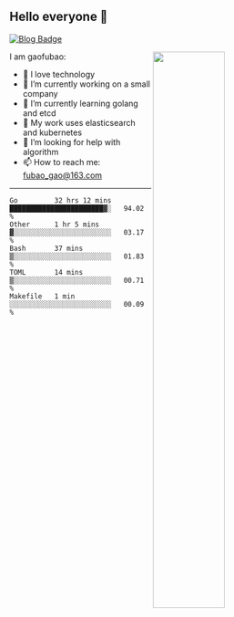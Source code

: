 ## Hello everyone 👋

[![Blog Badge](https://img.shields.io/badge/blog-60k+%20pageview-brightgreen)](https://www.jianshu.com/u/d777ec56a358)

<img align="right" width="50%" src="https://github-readme-stats.vercel.app/api?username=gaofubao&theme=dark">

I am gaofubao:

- 🔭 I love technology
- 🌱 I’m currently working on a small company
- 👯 I’m currently learning golang and etcd
- 💬 My work uses elasticsearch and kubernetes
- 🤔 I’m looking for help with algorithm
- 📫 How to reach me: fubao_gao@163.com

---


<!--START_SECTION:waka-->
```text
Go         32 hrs 12 mins  ███████████████████████▓░   94.02 % 
Other      1 hr 5 mins     ▓░░░░░░░░░░░░░░░░░░░░░░░░   03.17 % 
Bash       37 mins         ▒░░░░░░░░░░░░░░░░░░░░░░░░   01.83 % 
TOML       14 mins         ▒░░░░░░░░░░░░░░░░░░░░░░░░   00.71 % 
Makefile   1 min           ░░░░░░░░░░░░░░░░░░░░░░░░░   00.09 % 
```
<!--END_SECTION:waka-->
